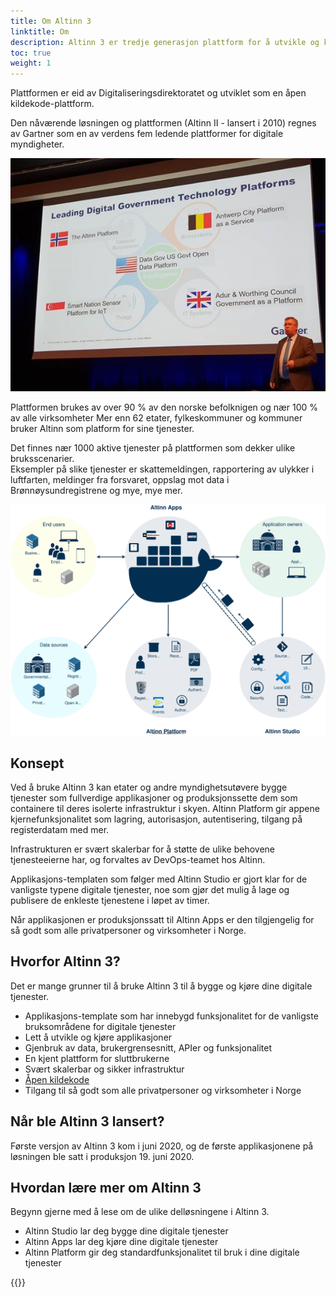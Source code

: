 ```yaml
---
title: Om Altinn 3
linktitle: Om
description: Altinn 3 er tredje generasjon plattform for å utvikle og kjøre digitale tjenester.
toc: true
weight: 1
---
```


Plattformen er eid av Digitaliseringsdirektoratet og utviklet som en åpen kildekode-plattform.

Den nåværende løsningen og plattformen (Altinn II - lansert i 2010) regnes av Gartner som en
av verdens fem ledende plattformer for digitale myndigheter.

![Gartner](gartner.png "Gartner")

Plattformen brukes av over 90 % av den norske befolknigen og nær 100 % av alle virksomheter
Mer enn 62 etater, fylkeskommuner og kommuner bruker Altinn som platform for sine tjenester.

Det finnes nær 1000 aktive tjenester på plattformen som dekker ulike bruksscenarier.  
Eksempler på slike tjenester er skattemeldingen, rapportering av ulykker i luftfarten, meldinger fra forsvaret,
oppslag mot data i Brønnøysundregistrene og mye, mye mer.

![Konsept](concept3.svg "Konsept for Altinn 3")

## Konsept

Ved å bruke Altinn 3 kan etater og andre myndighetsutøvere bygge tjenester som fullverdige applikasjoner og produksjonssette
dem som containere til deres isolerte infrastruktur i skyen. Altinn Platform gir appene kjernefunksjonalitet
som lagring, autorisasjon, autentisering, tilgang på registerdatam med mer.

Infrastrukturen er svært skalerbar for å støtte de ulike behovene tjenesteeierne har, og forvaltes av DevOps-teamet hos Altinn.

Applikasjons-templaten som følger med Altinn Studio er gjort klar for de vanligste typene digitale tjenester,
noe som gjør det mulig å lage og publisere de enkleste tjenestene i løpet av timer.

Når applikasjonen er produksjonssatt til Altinn Apps er den tilgjengelig for så godt som alle privatpersoner og virksomheter i Norge.

## Hvorfor Altinn 3?

Det er mange grunner til å bruke Altinn 3 til å bygge og kjøre dine digitale tjenester.

- Applikasjons-template som har innebygd funksjonalitet for de vanligste bruksområdene for digitale tjenester
- Lett å utvikle og kjøre applikasjoner
- Gjenbruk av data, brukergrensesnitt, APIer og funksjonalitet
- En kjent plattform for sluttbrukerne
- Svært skalerbar og sikker infrastruktur
- [Åpen kildekode](https://github.com/Altinn/altinn-studio)
- Tilgang til så godt som alle privatpersoner og virksomheter i Norge

## Når ble Altinn 3 lansert?

Første versjon av Altinn 3 kom i juni 2020, og de første applikasjonene på løsningen ble satt i produksjon 19. juni 2020.

## Hvordan lære mer om Altinn 3

Begynn gjerne med å lese om de ulike delløsningene i Altinn 3.  

- Altinn Studio lar deg bygge dine digitale tjenester
- Altinn Apps lar deg kjøre dine digitale tjenester
- Altinn Platform gir deg standardfunksjonalitet til bruk i dine digitale tjenester

{{<children>}}
